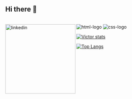 ## Hi there 👋
<br>

<img src="https://img.shields.io/badge/HTML5-E34F26?style=for-the-badge&logo=html5&logoColor=white" alt="html-logo">


<img src="https://img.shields.io/badge/CSS3-1572B6?style=for-the-badge&logo=css3&logoColor=white" alt="css-logo" /> 

<a href="www.linkedin.com/in/victorramosdarocha">
<img align= "left" alt= "linkedin" width="220px " src= "https://cdn.jsdelivr.net/npm/simple-icons@v3/icons/linkedin,svg" />
</a>

[![Victor stats](https://github-readme-stats.vercel.app/api?username=VictorRamosr)](https://github.com/anuraghazr/github-readme-stats)

[![Top Langs](https://github-readme-stats.vercel.app/api/top-langs/?username=VictorRamosr)](https://github.com/anuraghazra/github-readme-stats)



